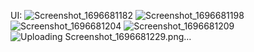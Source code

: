 UI:
![Screenshot_1696681182](https://github.com/benzaminbikash/zomato_reactnativeui/assets/100546656/3afd10ba-5fc2-44e0-a13c-118f9fc5bdc6)
![Screenshot_1696681198](https://github.com/benzaminbikash/zomato_reactnativeui/assets/100546656/c9ffaa3e-e323-41b4-b97f-00df837dd1b9)
![Screenshot_1696681204](https://github.com/benzaminbikash/zomato_reactnativeui/assets/100546656/0793f6fa-bac4-49ae-ac13-736584829988)
![Screenshot_1696681209](https://github.com/benzaminbikash/zomato_reactnativeui/assets/100546656/10f408c4-ceee-4b42-8cfc-3c6d013fed61)
![Uploading Screenshot_1696681229.png…]()
